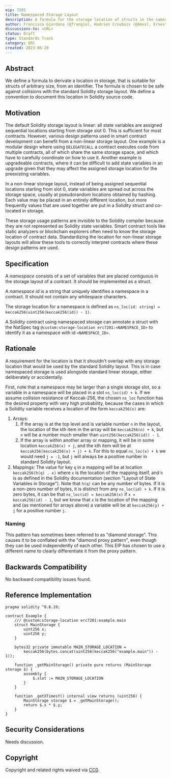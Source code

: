 ```yaml
---
eip: 7201
title: Namespaced Storage Layout
description: A formula for the storage location of structs in the namespaced storage pattern.
author: Francisco Giordano (@frangio), Hadrien Croubois (@Amxx), Ernesto García (@ernestognw), Eric Lau (@ericglau)
discussions-to: <URL>
status: Draft
type: Standards Track
category: ERC
created: 2023-06-20
---
```


## Abstract

We define a formula to derivate a location in storage, that is suitable for structs of arbitrary size, from an identifier. The formula is chosen to be safe against collisions with the standard Solidity storage layout. We define a convention to document this location in Solidity source code.

## Motivation

The default Solidity storage layout is linear: all state variables are assigned sequential locations starting from storage slot 0. This is sufficient for most contracts. However, various design patterns used in smart contract development can benefit from a non-linear storage layout. One example is a modular design where using `DELEGATECALL` a contract executes code from multiple contracts, all of which share the same storage space, and which have to carefully coordinate on how to use it. Another example is upgradeable contracts, where it can be difficult to add state variables in an upgrade given that they may affect the assigned storage location for the preexisting variables.

In a non-linear storage layout, instead of being assigned sequential locations starting from slot 0, state variables are spread out across the storage space, usually at pseudorandom locations obtained by hashing. Each value may be placed in an entirely different location, but more frequently values that are used together are put in a Solidity struct and co-located in storage.

These storage usage patterns are invisible to the Solidity compiler because they are not represented as Solidity state variables. Smart contract tools like static analyzers or blockchain explorers often need to know the storage location of contract data. Standardizing the location for non-linear storage layouts will allow these tools to correctly interpret contracts where these design patterns are used.

## Specification

A _namespace_ consists of a set of variables that are placed contiguous in the storage layout of a contract. It should be implemented as a struct.

A _namespace id_ is a string that uniquely identifies a namespace in a contract. It should not contain any whitespace characters.

The storage location for a namespace is defined as `ns_loc(id: string) = keccak256(uint256(keccak256(id)) - 1)`.

A Solidity contract using namespaced storage can annotate a struct with the NatSpec tag `@custom:storage-location erc7201:<NAMESPACE_ID>` to identify it as a namespace with id `<NAMESPACE_ID>`.

## Rationale

A requirement for the location is that it shouldn't overlap with any storage location that would be used by the standard Solidity layout. This is in case namespaced storage is used alongside standard linear storage, either deliberately or accidentally.

First, note that a namespace may be larger than a single storage slot, so a variable in a namespace will be placed in a slot `ns_loc(id) + k`. If we assume collision resistance of Keccak-256, the chosen `ns_loc` function has the desired property with very high probability, because the cases in which a Solidity variable receives a location of the form `keccak256(x)` are:

1. Arrays:
    1. If the array is at the top level and is variable number `n` in the layout, the location of the `k`th item in the array will be `keccak256(n) + k`, but `n` will be a number much smaller than `uint256(keccak256(id)) - 1`.
    2. If the array is within another array or mapping, it will be in some location `keccak256(x) + j`, and the `k`th item will be at `keccak256(keccak256(x) + j) + k`. For this to equal `ns_loc(x) + k` we would need `j = -1`, but `j` will always be a positive number in standard Solidity layout.
2. Mappings: The value for key `q` in a mapping will be at location `keccak256(h(q) . x)` where `x` is the location of the mapping itself, and `h` is as defined in the Solidity documentation (section "Layout of State Variables in Storage"). Note that `h(q)` can be any number of bytes. If it is a non-zero number of bytes, it is distinct from any `ns_loc(id) + k`. If it is zero bytes, it can be that `ns_loc(id) = keccak256(x)` if `x = keccak256(id) - 1`, but we know that `x` is the location of the mapping and (as mentioned for arrays above) a variable will be at `keccak256(y) + j` for a positive number `j`.

### Naming

This pattern has sometimes been referred to as "diamond storage". This causes it to be conflated with the "diamond proxy pattern", even though they can be used independently of each other. This EIP has chosen to use a different name to clearly differentiate it from the proxy pattern.

## Backwards Compatibility

No backward compatibility issues found.

## Reference Implementation

```solidity
pragma solidity ^0.8.19;

contract Example {
    /// @custom:storage-location erc7201:example.main
    struct MainStorage {
        uint256 x;
        uint256 y;
    }

    bytes32 private immutable MAIN_STORAGE_LOCATION =
        keccak256(bytes.concat(uint256(keccak256("example.main")) - 1));

    function _getMainStorage() private pure returns (MainStorage storage $) {
        assembly {
            $.slot := MAIN_STORAGE_LOCATION
        }
    }

    function _getXTimesY() internal view returns (uint256) {
        MainStorage storage $ = _getMainStorage();
        return $.x * $.y;
    }
}
```


## Security Considerations

Needs discussion.

## Copyright

Copyright and related rights waived via [CC0](../LICENSE.md).
